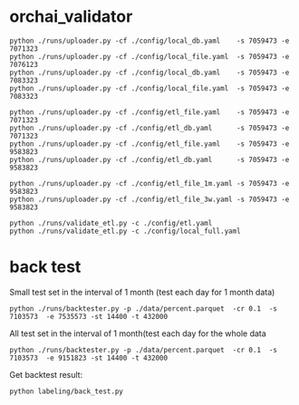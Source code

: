 # orchai_validator
```
python ./runs/uploader.py -cf ./config/local_db.yaml    -s 7059473 -e 7071323
python ./runs/uploader.py -cf ./config/local_file.yaml  -s 7059473 -e 7076123
python ./runs/uploader.py -cf ./config/local_db.yaml    -s 7059473 -e 7083323
python ./runs/uploader.py -cf ./config/local_file.yaml  -s 7059473 -e 7083323

python ./runs/uploader.py -cf ./config/etl_file.yaml    -s 7059473 -e 7071323
python ./runs/uploader.py -cf ./config/etl_db.yaml      -s 7059473 -e 7071323
python ./runs/uploader.py -cf ./config/etl_file.yaml    -s 7059473 -e 9583823
python ./runs/uploader.py -cf ./config/etl_db.yaml      -s 7059473 -e 9583823

python ./runs/uploader.py -cf ./config/etl_file_1m.yaml -s 7059473 -e 9583823
python ./runs/uploader.py -cf ./config/etl_file_3w.yaml -s 7059473 -e 9583823

python ./runs/validate_etl.py -c ./config/etl.yaml
python ./runs/validate_etl.py -c ./config/local_full.yaml
```
# back test
Small test set in  the interval of 1 month (test each day for 1 month data)
```
python ./runs/backtester.py -p ./data/percent.parquet  -cr 0.1  -s 7103573  -e 7535573 -st 14400 -t 432000 
```

All test set in  the interval of 1 month(test each day for the whole data
```
python ./runs/backtester.py -p ./data/percent.parquet  -cr 0.1  -s 7103573  -e 9151823 -st 14400 -t 432000 
```

Get backtest result:
```
python labeling/back_test.py
```